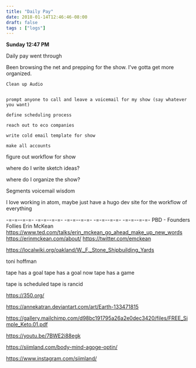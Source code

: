 ```yaml
---
title: "Daily Pay"
date: 2018-01-14T12:46:46-08:00
draft: false
tags : ["logs"]
---
```



**Sunday 12:47 PM**

Daily pay went through

Been browsing the net and prepping for the show. I've gotta get more organized.

```
Clean up Audio


prompt anyone to call and leave a voicemail for my show (say whatever you want)

define scheduling process

reach out to eco companies

write cold email template for show

make all accounts

```

figure out workflow for show

where do I write sketch ideas?

where do I organize the show?

Segments
  voicemail wisdom

I love working in atom, maybe just have a hugo dev site for the workflow of everything



-=-=--=-=- -=-=--=-=- -=-=--=-=- -=-=--=-=- -=-=--=-=-
PBD - Founders Follies
Erin McKean
https://www.ted.com/talks/erin_mckean_go_ahead_make_up_new_words
https://erinmckean.com/about/
https://twitter.com/emckean


https://localwiki.org/oakland/W._F._Stone_Shipbuilding_Yards


toni hoffman




tape has a goal
tape has a goal now
tape has a game

tape is scheduled
tape is rancid


https://350.org/

https://annekatran.deviantart.com/art/Earth-133471815

https://gallery.mailchimp.com/d98bc191795a26a2e0dec3420/files/FREE_Simple_Keto.01.pdf

https://youtu.be/7BWE2i88egk

https://siimland.com/body-mind-agoge-optin/

https://www.instagram.com/siimland/

